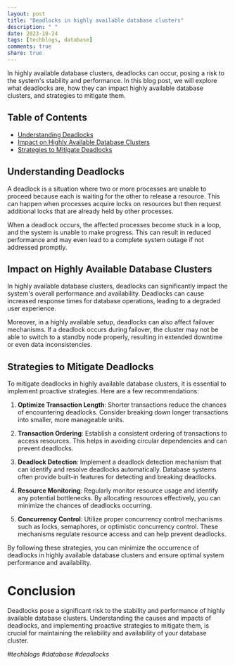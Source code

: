 ```yaml
---
layout: post
title: "Deadlocks in highly available database clusters"
description: " "
date: 2023-10-24
tags: [techblogs, database]
comments: true
share: true
---
```


In highly available database clusters, deadlocks can occur, posing a risk to the system's stability and performance. In this blog post, we will explore what deadlocks are, how they can impact highly available database clusters, and strategies to mitigate them.

## Table of Contents
- [Understanding Deadlocks](#understanding-deadlocks)
- [Impact on Highly Available Database Clusters](#impact-on-highly-available-database-clusters)
- [Strategies to Mitigate Deadlocks](#strategies-to-mitigate-deadlocks)

## Understanding Deadlocks

A deadlock is a situation where two or more processes are unable to proceed because each is waiting for the other to release a resource. This can happen when processes acquire locks on resources but then request additional locks that are already held by other processes.

When a deadlock occurs, the affected processes become stuck in a loop, and the system is unable to make progress. This can result in reduced performance and may even lead to a complete system outage if not addressed promptly.

## Impact on Highly Available Database Clusters

In highly available database clusters, deadlocks can significantly impact the system's overall performance and availability. Deadlocks can cause increased response times for database operations, leading to a degraded user experience.

Moreover, in a highly available setup, deadlocks can also affect failover mechanisms. If a deadlock occurs during failover, the cluster may not be able to switch to a standby node properly, resulting in extended downtime or even data inconsistencies.

## Strategies to Mitigate Deadlocks

To mitigate deadlocks in highly available database clusters, it is essential to implement proactive strategies. Here are a few recommendations:

1. **Optimize Transaction Length**: Shorter transactions reduce the chances of encountering deadlocks. Consider breaking down longer transactions into smaller, more manageable units.

2. **Transaction Ordering**: Establish a consistent ordering of transactions to access resources. This helps in avoiding circular dependencies and can prevent deadlocks.

3. **Deadlock Detection**: Implement a deadlock detection mechanism that can identify and resolve deadlocks automatically. Database systems often provide built-in features for detecting and breaking deadlocks.

4. **Resource Monitoring**: Regularly monitor resource usage and identify any potential bottlenecks. By allocating resources effectively, you can minimize the chances of deadlocks occurring.

5. **Concurrency Control**: Utilize proper concurrency control mechanisms such as locks, semaphores, or optimistic concurrency control. These mechanisms regulate resource access and can help prevent deadlocks.

By following these strategies, you can minimize the occurrence of deadlocks in highly available database clusters and ensure optimal system performance and availability.

# Conclusion

Deadlocks pose a significant risk to the stability and performance of highly available database clusters. Understanding the causes and impacts of deadlocks, and implementing proactive strategies to mitigate them, is crucial for maintaining the reliability and availability of your database cluster.

*#techblogs #database #deadlocks*